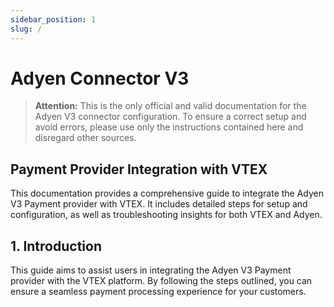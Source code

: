 ```yaml
---
sidebar_position: 1
slug: /
---
```


# Adyen Connector V3

> **Attention:** This is the only official and valid documentation for the Adyen V3 connector configuration. To ensure a correct setup and avoid errors, please use only the instructions contained here and disregard other sources.

## Payment Provider Integration with VTEX

This documentation provides a comprehensive guide to integrate the Adyen V3 Payment provider with VTEX. It includes detailed steps for setup and configuration, as well as troubleshooting insights for both VTEX and Adyen.

## 1. Introduction

This guide aims to assist users in integrating the Adyen V3 Payment provider with the VTEX platform. By following the steps outlined, you can ensure a seamless payment processing experience for your customers.
